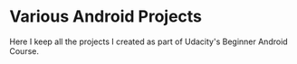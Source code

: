 # Various Android Projects
Here I keep all the projects I created as part of Udacity's Beginner Android Course.
